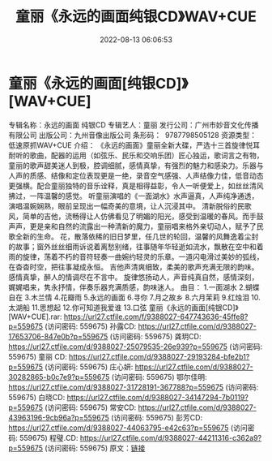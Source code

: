 ﻿---
title: 童丽《永远的画面纯银CD》WAV+CUE
date: 2022-08-13 06:06:53
categories: WAV车载音乐、镜像
tags: 华语中文
---
# 童丽《永远的画面[纯银CD]》[WAV+CUE]

专辑名称：永远的画面 纯银CD
专辑艺人：童丽
发行公司：广州市妙音文化传播有限公司
出版公司：九州音像出版公司
条形码：  9787798505128
资源类型：低速原抓WAV+CUE
介绍：
《永远的画面》童丽全新大碟，严选十三首旋律悦耳耐听的歌曲，配器的运用（如弦乐、民乐和交响乐团）匠心独运，歌词言之有物，童丽的歌声甜美迷人到极，腔调细腻，感情真挚，有强烈的魅力和感染力。乐器与人声的质感、结像和定位表现更是一绝，录音空气感强、人声结像力佳，低音动态更强横。配合童丽独特的音乐诠释，真是相得益彰，令人一听便爱上，如丝丝清风拂过，一阵温馨的感觉。
听童丽演唱的《一面湖水》水声逼真，人声纯净通透，演唱温婉娴熟，眼前呈现出一幅奇美的意境，让人沉浸其中。
清新脱俗的民歌风，简单的吉他，流畅得让人仿佛看见了明媚的阳光，感受到温暖的春风。而手鼓声声，更是亲和自然的流露出一种清新的魔力，童丽唱来格外亲切动人，赋予了民歌全新的生命。
花，散落依稀的旧日梦里，任几世的轮回，温馨的风舞逸着尘封的故事；窗外丝丝细雨诉说着离愁别绪，往事随年华轻逝如流水，飘散在空中和着雨的旋律，荡着不朽的音符轻奏一曲婉约轻灵的乐章。一道闪电滑过美妙的弧线，在杳杳时空，把往事凝成永恒。
吉他声清爽细致，柔美的歌声充满无限的韵味。感情真挚，醉人的情调尽在不言中。
旋律悠扬动人，声音纯真自然，感情深刻，娓娓唱来，隽永抒情，伴奏乐器充满质感，韵味迷人。
曲目：
1.一面湖水
2.蝴蝶自在
3.木兰情
4.花瓣雨
5.永远的画面
6.寻你
7.月之故乡
8.六月茉莉
9.红烛泪
10.太湖船
11.思想起
12.你可知道我爱谁
13.口弦
童丽《永远的画面[纯银CD]》[WAV+CUE].rar: https://url27.ctfile.com/f/9388027-647743636-45ffe8?p=559675
(访问密码: 559675)
孙露CD: https://url27.ctfile.com/d/9388027-17653706-847e0b?p=559675
(访问密码: 559675)
龚玥CD: https://url27.ctfile.com/d/9388027-25079535-26e939?p=559675
(访问密码: 559675)
童丽 CD: https://url27.ctfile.com/d/9388027-29193284-bfe2b1?p=559675
(访问密码: 559675)
庄心妍: https://url27.ctfile.com/d/9388027-30282865-b0c7e9?p=559675
(访问密码: 559675)
鄂尔佳明: https://url27.ctfile.com/d/9388027-31728191-367788?p=559675
(访问密码: 559675)
白晓CD: https://url27.ctfile.com/d/9388027-34147294-7b0119?p=559675
(访问密码: 559675)
常安CD: https://url27.ctfile.com/d/9388027-43963196-9cb96a?p=559675
(访问密码: 559675)
彭芳CD: https://url27.ctfile.com/d/9388027-44063795-e42c63?p=559675
(访问密码: 559675)
程璧.CD: https://url27.ctfile.com/d/9388027-44211316-c362a9?p=559675
(访问密码: 559675)
原文：[链接](https://blog.sina.com.cn/s/blog_1647c7e7601030yu9.html)